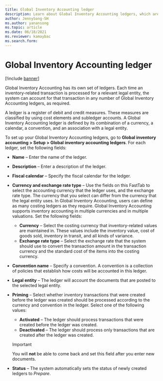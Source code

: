 ```yaml
---
title: Global Inventory Accounting ledger
description: Learn about Global Inventory Accounting ledgers, which are defined by a combination of a currency, a calendar, a convention, and an association with a legal entity.
author: JennySong-SH
ms.author: yanansong
ms.topic: article
ms.date: 06/18/2021
ms.reviewer: kamaybac
ms.search.form:
---
```


# Global Inventory Accounting ledger

[!include [banner](../includes/banner.md)]

Global Inventory Accounting has its own set of ledgers. Each time an inventory-related transaction is processed for a relevant legal entity, the system can account for that transaction in any number of Global Inventory Accounting ledgers, as required.

A ledger is a register of debit and credit measures. These measures are classified by using cost elements and subledger accounts. A Global Inventory Accounting ledger is defined by its combination of a currency, a calendar, a convention, and an association with a legal entity.

To set up your Global Inventory Accounting ledgers, go to **Global inventory accounting \> Setup \> Global inventory accounting ledgers**. For each ledger, set the following fields:

- **Name** – Enter the name of the ledger.
- **Description** – Enter a description of the ledger.
- **Fiscal calendar** – Specify the fiscal calendar for the ledger.
- **Currency and exchange rate type** – Use the fields on this FastTab to select the accounting currency that the ledger uses, and the exchange rate type. The currency that you select can differ from the currency that the legal entity uses. In Global Inventory Accounting, users can define as many costing ledgers as they require. Global Inventory Accounting supports inventory accounting in multiple currencies and in multiple valuations. Set the following fields:

    - **Currency** – Select the costing currency that inventory-related values are maintained in. These values include the inventory value, cost of goods sold, inventory in transit, and all kinds of variance.
    - **Exchange rate type** – Select the exchange rate that the system should use to convert the transaction amount in the transaction currency and the standard cost of the items into the costing currency.

- **Convention name** – Specify a convention. A convention is a collection of policies that establish how costs will be accounted in this ledger.
- **Legal entity** – The ledger will account the documents that are posted to the selected legal entity.
- **Priming** – Select whether inventory transactions that were created before the ledger was created should be processed according to the currency and convention in the ledger. Select one of the following values:

    - **Activated** – The ledger should process transactions that were created before the ledger was created.
    - **Deactivated** – The ledger should process only transactions that are created after the ledger was created.

    > [!IMPORTANT]
    > You will **not** be able to come back and set this field after you enter new documents.

- **Status** – The system automatically sets the status of newly created ledgers to *Prepare*.
